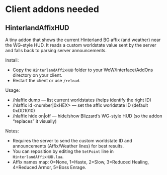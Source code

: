 Client addons needed
====================

HinterlandAffixHUD
------------------
A tiny addon that shows the current Hinterland BG affix (and weather) near the WG-style HUD. It reads a custom worldstate value sent by the server and falls back to parsing server announcements.

Install:
- Copy the `HinterlandAffixHUD` folder to your WoW/Interface/AddOns directory on your client.
- Restart the client or use `/reload`.

Usage:
- /hlaffix dump — list current worldstates (helps identify the right ID)
- /hlaffix id <number|0xHEX> — set the affix worldstate ID (default 0xDD1010)
- /hlaffix hide on|off — hide/show Blizzard’s WG-style HUD (so the addon “replaces” it visually)

Notes:
- Requires the server to send the custom worldstate ID and announcements (Affix/Weather lines) for best results.
- You can reposition by editing the `SetPoint` line in `HinterlandAffixHUD.lua`.
- Affix names map: 0=None, 1=Haste, 2=Slow, 3=Reduced Healing, 4=Reduced Armor, 5=Boss Enrage.
